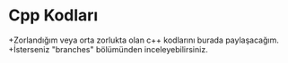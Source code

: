 # Cpp Kodları
+Zorlandığım veya orta zorlukta olan c++ kodlarını burada paylaşacağım. <br>
+İsterseniz "branches" bölümünden inceleyebilirsiniz.
